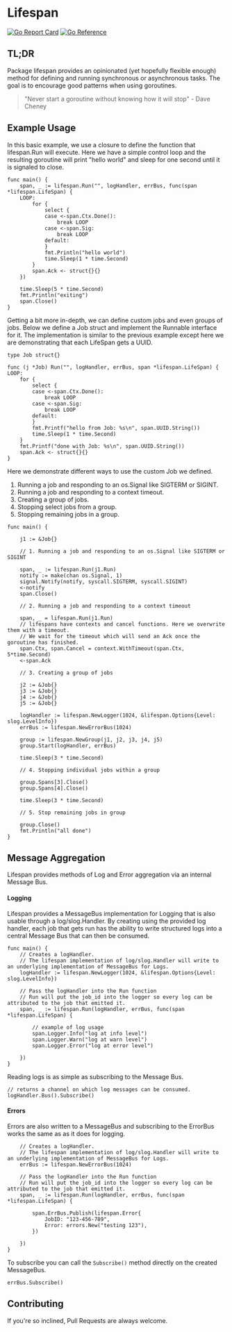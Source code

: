 # Lifespan
[![Go Report Card](https://goreportcard.com/badge/github.com/jharshman/lifespan)](https://goreportcard.com/report/github.com/jharshman/lifespan)
[![Go Reference](https://pkg.go.dev/badge/github.com/jharshman/lifespan.svg)](https://pkg.go.dev/github.com/jharshman/lifespan)

## TL;DR

Package lifespan provides an opinionated (yet hopefully flexible enough) method for defining and running synchronous or asynchronous tasks.
The goal is to encourage good patterns when using goroutines.

> "Never start a goroutine without knowing how it will stop"
    - Dave Cheney

## Example Usage

In this basic example, we use a closure to define the function that lifespan.Run will execute.
Here we have a simple control loop and the resulting goroutine will print "hello world" and sleep for one second
until it is signaled to close.

```golang
func main() {
	span, _ := lifespan.Run("", logHandler, errBus, func(span *lifespan.LifeSpan) {
	LOOP:
		for {
			select {
			case <-span.Ctx.Done():
				break LOOP
			case <-span.Sig:
				break LOOP
			default:
			}
			fmt.Println("hello world")
			time.Sleep(1 * time.Second)
		}
		span.Ack <- struct{}{}
	})

	time.Sleep(5 * time.Second)
	fmt.Println("exiting")
	span.Close()
}
```

Getting a bit more in-depth, we can define custom jobs and even groups of jobs.
Below we define a Job struct and implement the Runnable interface for it. The implementation 
is similar to the previous example except here we are demonstrating that each LifeSpan gets a UUID.

```golang
type Job struct{}

func (j *Job) Run("", logHandler, errBus, span *lifespan.LifeSpan) {
LOOP:
	for {
		select {
		case <-span.Ctx.Done():
			break LOOP
		case <-span.Sig:
			break LOOP
		default:
		}
		fmt.Printf("hello from Job: %s\n", span.UUID.String())
		time.Sleep(1 * time.Second)
	}
	fmt.Printf("done with Job: %s\n", span.UUID.String())
	span.Ack <- struct{}{}
}
```

Here we demonstrate different ways to use the custom Job we defined.

1. Running a job and responding to an os.Signal like SIGTERM or SIGINT.
2. Running a job and responding to a context timeout.
3. Creating a group of jobs.
4. Stopping select jobs from a group.
5. Stopping remaining jobs in a group.

```golang
func main() {

	j1 := &Job{}
	
	// 1. Running a job and responding to an os.Signal like SIGTERM or SIGINT

	span, _ := lifespan.Run(j1.Run)
	notify := make(chan os.Signal, 1)
	signal.Notify(notify, syscall.SIGTERM, syscall.SIGINT)
	<-notify
	span.Close()
	
	// 2. Running a job and responding to a context timeout

	span, _ = lifespan.Run(j1.Run)
	// lifespans have contexts and cancel functions. Here we overwrite them with a timeout.
    // We wait for the timeout which will send an Ack once the goroutine has finished.
	span.Ctx, span.Cancel = context.WithTimeout(span.Ctx, 5*time.Second)
	<-span.Ack
	
	// 3. Creating a group of jobs

	j2 := &Job{}
	j3 := &Job{}
	j4 := &Job{}
	j5 := &Job{}

	logHandler := lifespan.NewLogger(1024, &lifespan.Options{Level: slog.LevelInfo})
	errBus := lifespan.NewErrorBus(1024)
	
	group := lifespan.NewGroup(j1, j2, j3, j4, j5)
	group.Start(logHandler, errBus)

	time.Sleep(3 * time.Second)
	
	// 4. Stopping individual jobs within a group

	group.Spans[3].Close()
	group.Spans[4].Close()

	time.Sleep(3 * time.Second)
	
	// 5. Stop remaining jobs in group

	group.Close()
	fmt.Println("all done")
}
```

## Message Aggregation

Lifespan provides methods of Log and Error aggregation via an internal Message Bus.

#### Logging

Lifespan provides a MessageBus implementation for Logging that is also usable through a log/slog.Handler.
By creating using the provided log handler, each job that gets run has the ability to write structured logs into 
a central Message Bus that can then be consumed.

```golang
func main() {
	// Creates a logHandler.
	// The lifespan implementation of log/slog.Handler will write to an underlying implementation of MessageBus for Logs. 
	logHandler := lifespan.NewLogger(1024, &lifespan.Options{Level: slog.LevelInfo})
	
	// Pass the logHandler into the Run function
	// Run will put the job_id into the logger so every log can be attributed to the job that emitted it.
	span, _ := lifespan.Run(logHandler, errBus, func(span *lifespan.LifeSpan) {
		
		// example of log usage
		span.Logger.Info("log at info level")
		span.Logger.Warn("log at warn level")
		span.Logger.Error("log at error level")
		
	})
}
```

Reading logs is as simple as subscribing to the Message Bus.

```golang
// returns a channel on which log messages can be consumed.
logHandler.Bus().Subscribe()
```

#### Errors

Errors are also written to a MessageBus and subscribing to the ErrorBus works the same as as it does for logging.

```golang
	// Creates a logHandler.
	// The lifespan implementation of log/slog.Handler will write to an underlying implementation of MessageBus for Logs.
    errBus := lifespan.NewErrorBus(1024)
	
	// Pass the logHandler into the Run function
	// Run will put the job_id into the logger so every log can be attributed to the job that emitted it.
	span, _ := lifespan.Run(logHandler, errBus, func(span *lifespan.LifeSpan) {

        span.ErrBus.Publish(lifespan.Error{
            JobID: "123-456-789",
            Error: errors.New("testing 123"),
        })
		
	})
}
```

To subscribe you can call the `Subscribe()` method directly on the created MessageBus.

```golang
errBus.Subscribe()
```


## Contributing

If you're so inclined, Pull Requests are always welcome.

